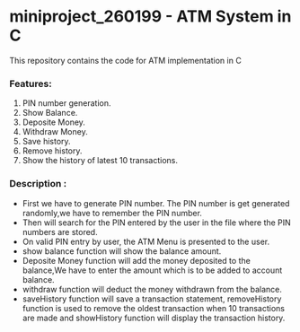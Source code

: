 # miniproject_260199 - ATM System in C

This repository contains the code for ATM implementation in C

### Features:

1. PIN number generation.
2. Show Balance.
3. Deposite Money.
4. Withdraw Money.
5. Save history.
6. Remove history.
7. Show the history of latest 10 transactions.

### Description : 


- First we have to generate PIN number. The PIN number is get generated randomly,we have to remember  the PIN number.
- Then will search for the PIN entered by the user in the file where the PIN numbers are stored.
- On valid PIN entry by user, the ATM Menu is presented to the user.
- show balance function will show the balance amount. 
- Deposite Money function will add the money deposited to the balance,We have to enter the amount which is to be added to account balance.
- withdraw function will deduct the money withdrawn from the balance.
- saveHistory function will save a transaction statement, removeHistory function is used to remove the oldest transaction when
  10 transactions are made and showHistory function will display the transaction history.



